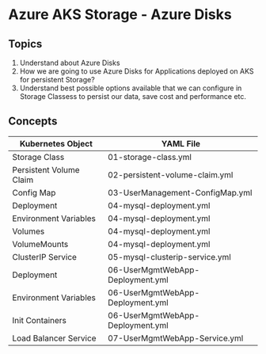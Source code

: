 # Azure AKS Storage - Azure Disks

## Topics
1. Understand about Azure Disks
2. How we are going to use Azure Disks for Applications deployed on AKS for persistent Storage?
3. Understand best possible options available that we can configure in Storage Classess to persist our data, save cost and performance etc.

## Concepts
| Kubernetes Object  | YAML File |
| ------------- | ------------- |
| Storage Class  | 01-storage-class.yml |
| Persistent Volume Claim | 02-persistent-volume-claim.yml   |
| Config Map  | 03-UserManagement-ConfigMap.yml  |
| Deployment | 04-mysql-deployment.yml  |
| Environment Variables | 04-mysql-deployment.yml  |
| Volumes  | 04-mysql-deployment.yml  |
| VolumeMounts  | 04-mysql-deployment.yml  |
| ClusterIP Service  | 05-mysql-clusterip-service.yml  |
| Deployment  | 06-UserMgmtWebApp-Deployment.yml  |
| Environment Variables| 06-UserMgmtWebApp-Deployment.yml |
| Init Containers  | 06-UserMgmtWebApp-Deployment.yml  |
| Load Balancer Service  | 07-UserMgmtWebApp-Service.yml  |


